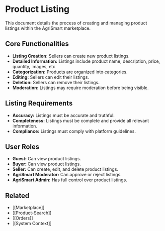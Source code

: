 # Product Listing

This document details the process of creating and managing product listings within the AgriSmart marketplace.

## Core Functionalities

*   **Listing Creation:** Sellers can create new product listings.
*   **Detailed Information:** Listings include product name, description, price, quantity, images, etc.
*   **Categorization:** Products are organized into categories.
*   **Editing:** Sellers can edit their listings.
*   **Deletion:** Sellers can remove their listings.
*   **Moderation:** Listings may require moderation before being visible.

## Listing Requirements

*   **Accuracy:** Listings must be accurate and truthful.
*   **Completeness:** Listings must be complete and provide all relevant information.
*   **Compliance:** Listings must comply with platform guidelines.

## User Roles

*   **Guest:** Can view product listings.
*   **Buyer:** Can view product listings.
*   **Seller:** Can create, edit, and delete product listings.
*   **AgriSmart Moderator:** Can approve or reject listings.
*   **AgriSmart Admin:** Has full control over product listings.

## Related

*   [[Marketplace]]
*   [[Product-Search]]
*   [[Orders]]
* [[System Context]]
